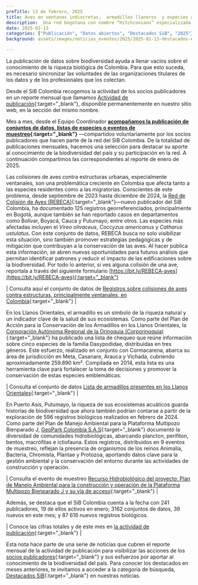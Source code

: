 ```yaml
---
preTitle: 13 de febrero, 2025
title: Aves en ventanas indiscretas,  armadillos llaneros  y especies acuáticas entre los destacados de enero del 2025
description: _Una red bogotana con nombre “Hitchconiano” especializada en la colisión de aves, dos corporaciones autónomas y una empresa sobresalieron en el primer mes del año._
date: 2025-02-13
categories: ["Publicación", "Datos abiertos", "Destacados SiB", "2025"]
background: assets/images/noticias_eventos/2025/2025-02-13-destacados-enero-2025.png

---
```


La publicación de datos sobre biodiversidad ayuda a llenar vacíos sobre el conocimiento de la riqueza biológica de Colombia. Para que esto suceda, es necesario sincronizar las voluntades de las organizaciones titulares de los datos y de los profesionales que los colectan.

Desde el SiB Colombia recogemos la actividad de los socios publicadores en un reporte mensual que llamamos [Actividad de publicación](https://biodiversidad.co/comunidad/actividad-de-publicacion/){:target="_blank"}, disponible permanentemente en nuestro sitio web, en la sección del mismo nombre.

Mes a mes, desde el Equipo Coordinador **[acompañamos la publicación de conjuntos de datos, listas de especies o eventos de muestreo](https://biodiversidad.co/compartir/guia-para-publicar/){:target="_blank"}** —compartidos voluntariamente por los socios publicadores que hacen parte de la red del SiB Colombia. De la totalidad de publicaciones mensuales, hacemos una selección para destacar su aporte al conocimiento de la biodiversidad del país y su participación en la red. A continuación compartimos las correspondientes al reporte de enero de 2025.

Las colisiones de aves contra estructuras urbanas, especialmente ventanales, son una problemática creciente en Colombia que afecta tanto a las especies residentes como a las migratorias. Conscientes de este problema, desde septiembre de 2023 hasta diciembre de 2024, la [Red de Colisión de Aves (REBECA)](https://rebeca-aves.com/quienes-somos/){:target="_blank"}—nuevo publicador del SiB Colombia, ha documentado 125 registros georreferenciados, principalmente en Bogotá, aunque también se han reportado casos en departamentos como Bolívar, Boyacá, Cauca y Putumayo, entre otros. Las especies más afectadas incluyen el *Vireo olivaceus*, *Coccyzus americanus* y *Catharus ustulatus*. Con este conjunto de datos, REBECA busca no solo visibilizar esta situación, sino también promover estrategias pedagógicas y de mitigación que contribuyan a la conservación de las aves. Al hacer pública esta información, se abren nuevas oportunidades para futuros análisis que permitan identificar patrones y reducir el impacto de las edificaciones sobre la biodiversidad. Por todo lo anterior, si ves alguna colisión de una ave, reportala a través del siguiente formulario [https://bit.ly/REBECA-aves](https://bit.ly/REBECA-aves){:target="_blank"}

| Consulta aquí el conjunto de datos de [Registros sobre colisiones de aves contra estructuras, principalmente ventanales, en Colombia](https://biodiversidad.co/data/?datasetKey=7e2b9e0d-b268-4c31-8971-ab2171acf55){:target="_blank"} |

En los Llanos Orientales, el armadillo es un símbolo de la riqueza natural y un indicador clave de la salud de sus ecosistemas. Como parte del Plan de Acción para la Conservación de los Armadillos en los Llanos Orientales, la [Corporación Autónoma Regional de la Orinoquia (Corporinoquia)](https://corporinoquia.gov.co/es/){:target="_blank"} ha publicado una lista de chequeo que reúne información sobre cinco especies de la familia Dasypodidae, distribuidas en tres géneros. Este esfuerzo, realizado en conjunto con Cormacarena, abarca su área de jurisdicción en Meta, Casanare, Arauca y Vichada, cubriendo aproximadamente 259.890 km². Compilada en 2014, esta lista es una herramienta clave para fortalecer la toma de decisiones y promover la conservación de estas especies emblemáticas.

| Consulta el conjunto de datos [Lista de armadillos presentes en los Llanos Orientales](https://biodiversidad.co/dataset/search?publishingOrg=66739018-f8c3-4902-96d5-82c0aec31d6a&type=){:target="_blank"} |

En Puerto Asís, Putumayo, la riqueza de sus ecosistemas acuáticos guarda historias de biodiversidad que ahora también podrían contarse a partir de la exploración de 596 registros biológicos realizados en febrero de 2024. Como parte del Plan de Manejo Ambiental para la Plataforma Multipozo Bienparado J, [GeoPark Colombia S.A.S](https://www.geo-park.com/es/){:target="_blank"} documentó la diversidad de comunidades hidrobiológicas, abarcando plancton, perifiton, bentos, macrófitas e ictiofauna. Estos registros, distribuidos en 9 eventos de muestreo, reflejan la presencia de organismos de los reinos Animalia, Bacteria, Chromista, Plantae y Protozoa, aportando datos clave para la gestión ambiental y la conservación del entorno durante las actividades de construcción y operación.

| Consulta el evento de muestreo [Recurso Hidrobiológico del proyecto: Plan de Manejo Ambiental para la construcción y operación de la Plataforma Multipozo Bienparado J y su vía de acceso](https://biodiversidad.co/data/?datasetKey=26c70b69-5d5f-4ab7-920f-1088fbe316c5.){:target="_blank"} |

Además, se destaca que el SiB Colombia cuenta a la fecha con 241 publicadores, 19 de ellos activos en enero; 3162 conjuntos de datos, 39 nuevos en este mes; y 87 616 nuevos registros biológicos. 

| Conoce las cifras totales y de este mes en [la actividad de publicación](https://biodiversidad.co/comunidad/actividad-de-publicacion/){:target="_blank"} |

Esta nota hace parte de una serie de noticias que cubren el reporte mensual de la actividad de publicación para visibilizar las acciones de los [socios publicadores](https://biodiversidad.co/comunidad/socios-publicadores/){:target="_blank"} y sus esfuerzos por aportar al conocimiento de la biodiversidad del país. Para conocer los destacados en meses anteriores, te invitamos a acceder a la categoría de búsqueda, [Destacados SiB](https://biodiversidad.co/news/?category=Destacados+SiB){:target="_blank"}  en nuestras noticias.
